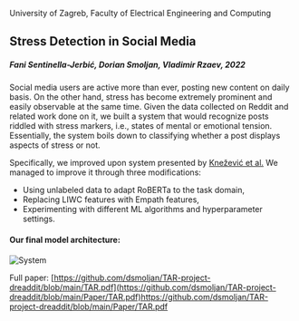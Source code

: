 University of Zagreb, Faculty of Electrical Engineering and Computing

## Stress Detection in Social Media

##### Fani Sentinella-Jerbić, Dorian Smoljan, Vladimir Rzaev, 2022

Social media users are active more than ever, posting new content on daily basis. On the other hand, stress has become extremely prominent and easily observable at the same time. Given the data collected on Reddit and related work done on it, we built a system that would recognize posts riddled with stress markers, i.e., states of mental or emotional tension. Essentially, the system boils down to classifying whether a post displays aspects of stress or not.

Specifically, we improved upon system presented by [Knežević et al.](https://www.fer.unizg.hr/_download/repository/TAR-2021-ProjectReports.pdf#page=48)
We managed to improve it through three modifications:
- Using unlabeled data to adapt RoBERTa to the task domain,
- Replacing LIWC features with Empath features,
- Experimenting with different ML algorithms and hyperparameter settings.



#### Our final model architecture:

![System](https://github.com/fsentin/dreaddit/blob/main/system.png)

Full paper: [https://github.com/dsmoljan/TAR-project-dreaddit/blob/main/TAR.pdf](https://github.com/dsmoljan/TAR-project-dreaddit/blob/main/Paper/TAR.pdf)https://github.com/dsmoljan/TAR-project-dreaddit/blob/main/Paper/TAR.pdf
